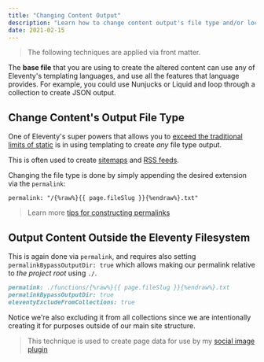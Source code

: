 ```yaml
---
title: "Changing Content Output"
description: "Learn how to change content output's file type and/or location within the filesystem."
date: 2021-02-15
---
```


> The following techniques are applied via front matter.

The **base file** that you are using to create the altered content can use any of Eleventy's templating languages, and use all the features that language provides. For example, you could use Nunjucks or Liquid and loop through a collection to create JSON output.

## Change Content's Output File Type

One of Eleventy's super powers that allows you to [exceed the traditional limits of static](/posts/going-beyond-static-with-eleventy/) is in using templating to create _any_ file type output.

This is often used to create [sitemaps](https://github.com/5t3ph/11ty-netlify-jumpstart/blob/main/src/_generate/sitemap.njk) and [RSS feeds](https://github.com/5t3ph/11ty-netlify-jumpstart/blob/main/src/_generate/feed.njk).

Changing the file type is done by simply appending the desired extension via the `permalink`:

```twig
permalink: "/{%raw%}{{ page.fileSlug }}{%endraw%}.txt"
```

> Learn more [tips for constructing permalinks](/tips/permalinks/)

## Output Content Outside the Eleventy Filesystem

This is again done via `permalink`, and requires also setting `permalinkBypassOutputDir: true` which allows making our permalink relative to _the project root_ using `./`.

```md
permalink: ./functions/{%raw%}{{ page.fileSlug }}{%endraw%}.txt
permalinkBypassOutputDir: true
eleventyExcludeFromCollections: true
```

Notice we're also excluding it from all collections since we are intentionally creating it for purposes outside of our main site structure.

> This technique is used to create page data for use by my [social image plugin](https://www.npmjs.com/package/@11tyrocks/eleventy-plugin-social-images)
